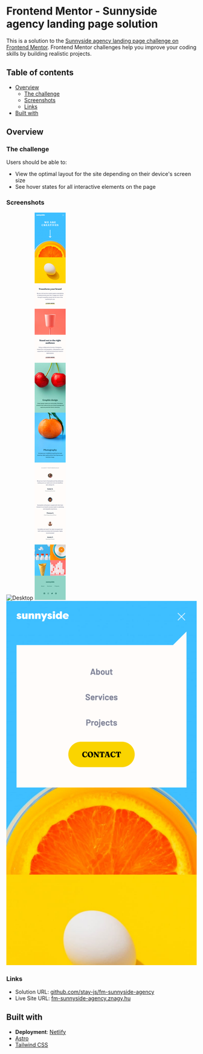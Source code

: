 # Frontend Mentor - Sunnyside agency landing page solution

This is a solution to the [Sunnyside agency landing page challenge on Frontend Mentor](https://www.frontendmentor.io/challenges/sunnyside-agency-landing-page-7yVs3B6ef). Frontend Mentor challenges help you improve your coding skills by building realistic projects.

## Table of contents

- [Overview](#overview)
  - [The challenge](#the-challenge)
  - [Screenshots](#screenshots)
  - [Links](#links)
- [Built with](#built-with)

## Overview

### The challenge

Users should be able to:

- View the optimal layout for the site depending on their device's screen size
- See hover states for all interactive elements on the page

### Screenshots

![Desktop](./screenshots/desktop.png)
![Mobile](./screenshots/mobile.png)
![Mobile Menu](./screenshots/mobile-menu.png)

### Links

- Solution URL: [github.com/stay-js/fm-sunnyside-agency](https://github.com/stay-js/fm-sunnyside-agency)
- Live Site URL: [fm-sunnyside-agency.znagy.hu](https://fm-sunnyside-agency.znagy.hu)

## Built with

- **Deployment**: [Netlify](https://www.netlify.com)
- [Astro](https://astro.build)
- [Tailwind CSS](https://tailwindcss.com)
